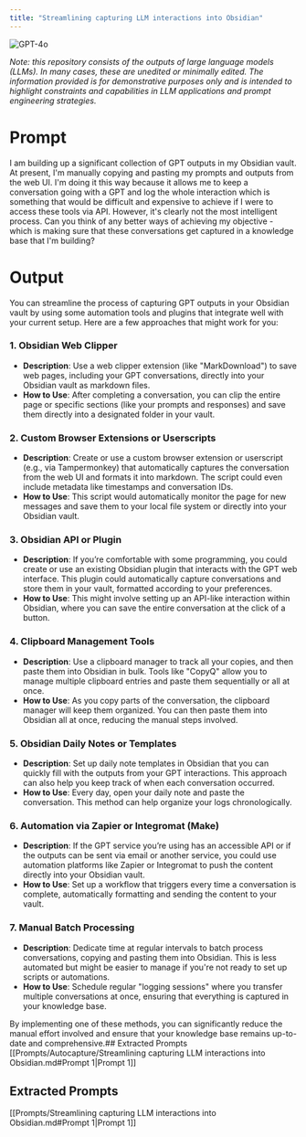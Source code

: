 ```yaml
---
title: "Streamlining capturing LLM interactions into Obsidian"
---
```

![GPT-4o](https://img.shields.io/badge/GPT--4o-3333FF?style=for-the-badge&logo=openai&logoColor=white)



*Note: this repository consists of the outputs of large language models (LLMs). In many cases, these are unedited or minimally edited. The information provided is for demonstrative purposes only and is intended to highlight constraints and capabilities in LLM applications and prompt engineering strategies.*


# Prompt

I am building up a significant collection of GPT outputs in my Obsidian vault. At present, I'm manually copying and pasting my prompts and outputs from the web UI. I'm doing it this way because it allows me to keep a conversation going with a GPT and log the whole interaction which is something that would be difficult and expensive to achieve if I were to access these tools via API. However, it's clearly not the most intelligent process. Can you think of any better ways of achieving my objective - which is making sure that these conversations get captured in a knowledge base that I'm building?

# Output

You can streamline the process of capturing GPT outputs in your Obsidian vault by using some automation tools and plugins that integrate well with your current setup. Here are a few approaches that might work for you:

### 1. **Obsidian Web Clipper**
   - **Description**: Use a web clipper extension (like "MarkDownload") to save web pages, including your GPT conversations, directly into your Obsidian vault as markdown files.
   - **How to Use**: After completing a conversation, you can clip the entire page or specific sections (like your prompts and responses) and save them directly into a designated folder in your vault.

### 2. **Custom Browser Extensions or Userscripts**
   - **Description**: Create or use a custom browser extension or userscript (e.g., via Tampermonkey) that automatically captures the conversation from the web UI and formats it into markdown. The script could even include metadata like timestamps and conversation IDs.
   - **How to Use**: This script would automatically monitor the page for new messages and save them to your local file system or directly into your Obsidian vault.

### 3. **Obsidian API or Plugin**
   - **Description**: If you’re comfortable with some programming, you could create or use an existing Obsidian plugin that interacts with the GPT web interface. This plugin could automatically capture conversations and store them in your vault, formatted according to your preferences.
   - **How to Use**: This might involve setting up an API-like interaction within Obsidian, where you can save the entire conversation at the click of a button.

### 4. **Clipboard Management Tools**
   - **Description**: Use a clipboard manager to track all your copies, and then paste them into Obsidian in bulk. Tools like "CopyQ" allow you to manage multiple clipboard entries and paste them sequentially or all at once.
   - **How to Use**: As you copy parts of the conversation, the clipboard manager will keep them organized. You can then paste them into Obsidian all at once, reducing the manual steps involved.

### 5. **Obsidian Daily Notes or Templates**
   - **Description**: Set up daily note templates in Obsidian that you can quickly fill with the outputs from your GPT interactions. This approach can also help you keep track of when each conversation occurred.
   - **How to Use**: Every day, open your daily note and paste the conversation. This method can help organize your logs chronologically.

### 6. **Automation via Zapier or Integromat (Make)**
   - **Description**: If the GPT service you’re using has an accessible API or if the outputs can be sent via email or another service, you could use automation platforms like Zapier or Integromat to push the content directly into your Obsidian vault.
   - **How to Use**: Set up a workflow that triggers every time a conversation is complete, automatically formatting and sending the content to your vault.

### 7. **Manual Batch Processing**
   - **Description**: Dedicate time at regular intervals to batch process conversations, copying and pasting them into Obsidian. This is less automated but might be easier to manage if you're not ready to set up scripts or automations.
   - **How to Use**: Schedule regular "logging sessions" where you transfer multiple conversations at once, ensuring that everything is captured in your knowledge base.

By implementing one of these methods, you can significantly reduce the manual effort involved and ensure that your knowledge base remains up-to-date and comprehensive.## Extracted Prompts
[[Prompts/Autocapture/Streamlining capturing LLM interactions into Obsidian.md#Prompt 1|Prompt 1]]





## Extracted Prompts
[[Prompts/Streamlining capturing LLM interactions into Obsidian.md#Prompt 1|Prompt 1]]
